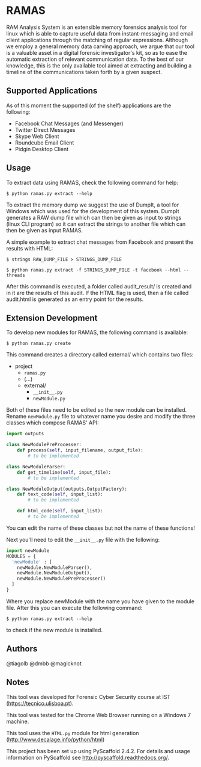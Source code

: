 RAMAS
=====

RAM Analysis System is an extensible memory forensics analysis tool for linux which is able to capture useful data from instant-messaging and email client applications through the matching of regular expressions. Although we employ a general memory data carving approach, we argue that our tool is a valuable asset in a digital forensic investigator's kit, so as to ease the automatic extraction of relevant communication data. To the best of our knowledge, this is the only available tool aimed at extracting and building a timeline of the communications taken forth by a given suspect.


Supported Applications
----------------------

As of this moment the supported (of the shelf) applications are the following:

* Facebook Chat Messages (and Messenger)
* Twitter Direct Messages
* Skype Web Client
* Roundcube Email Client
* Pidgin Desktop Client

Usage
-----

To extract data using RAMAS, check the following command for help:

```
$ python ramas.py extract --help
```

To extract the memory dump we suggest the use of DumpIt, a tool for Windows which was used for the development of this system.
DumpIt generates a RAW dump file which can then be given as input to strings (linux CLI program) so it can extract the strings to another file which can then be given as input RAMAS.

A simple example to extract chat messages from Facebook and present the results with HTML:

```
$ strings RAW_DUMP_FILE > STRINGS_DUMP_FILE
```

```
$ python ramas.py extract -f STRINGS_DUMP_FILE -t facebook --html --threads
```

After this command is executed, a folder called audit_result/ is created and in it are the results of this audit. If the HTML flag is used, then a file called audit.html is generated as an entry point for the results.


Extension Development
---------------------

To develop new modules for RAMAS, the following command is available:

```
$ python ramas.py create
```

This command creates a directory called external/ which contains two files:

- project
    * `ramas.py`
    * (...)
    * external/
        * `__init__.py`  
        * `newModule.py`

Both of these files need to be edited so the new module can be installed. Rename `newModule.py` file to whatever name you desire and modify the three classes which compose RAMAS' API:

```python
import outputs

class NewModulePreProcesser:
    def process(self, input_filename, output_file):
        # to be implemented

class NewModuleParser:
    def get_timeline(self, input_file):
        # to be implemented

class NewModuleOutput(outputs.OutputFactory):
    def text_code(self, input_list):
        # to be implemented

    def html_code(self, input_list):
        # to be implemented
```

You can edit the name of these classes but not the name of these functions!

Next you'll need to edit the `__init__.py` file with the following:

```python
import newModule
MODULES = {
  'newModule' : [
    newModule.NewModuleParser(),
    newModule.NewModuleOutput(),
    newModule.NewModulePreProcesser()
  ]
}
```

Where you replace newModule with the name you have given to the module file. After this you can execute the following command:

```
$ python ramas.py extract --help
```

to check if the new module is installed.


Authors
-------

@tiagolb
@dmbb
@magicknot

Notes
-----

This tool was developed for Forensic Cyber Security course at IST (https://tecnico.ulisboa.pt).

This tool was tested for the Chrome Web Browser running on a Windows 7 machine.

This tool uses the `HTML.py` module for html generation (http://www.decalage.info/python/html)

This project has been set up using PyScaffold 2.4.2. For details and usage
information on PyScaffold see http://pyscaffold.readthedocs.org/.
